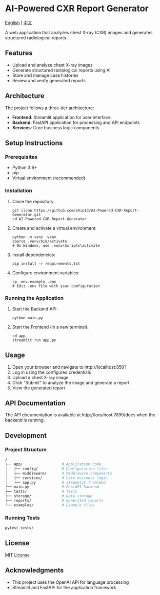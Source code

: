 # AI-Powered CXR Report Generator

[English](./README.md) | [中文](README_ZH.md)

A web application that analyzes chest X-ray (CXR) images and generates structured radiological reports.

## Features

- Upload and analyze chest X-ray images
- Generate structured radiological reports using AI
- Store and manage case histories
- Review and verify generated reports

## Architecture

The project follows a three-tier architecture:

- **Frontend**: Streamlit application for user interface
- **Backend**: FastAPI application for processing and API endpoints
- **Services**: Core business logic components

## Setup Instructions

### Prerequisites

- Python 3.8+
- pip
- Virtual environment (recommended)

### Installation

1. Clone the repository:
   ```
   git clone https://github.com/shin13/AI-Powered-CXR-Report-Generator.git
   cd AI-Powered-CXR-Report-Generator
   ```

2. Create and activate a virtual environment:
   ```
   python -m venv .venv
   source .venv/bin/activate  
   # On Windows, use .venv\Scripts\activate
   ```

3. Install dependencies:
   ```
   pip install -r requirements.txt
   ```

4. Configure environment variables:
   ```
   cp .env.example .env
   # Edit .env file with your configuration
   ```

### Running the Application

1. Start the Backend API:
   ```
   python main.py
   ```

2. Start the Frontend (in a new terminal):
   ```
   cd app
   streamlit run app.py
   ```

## Usage

1. Open your browser and navigate to http://localhost:8501
2. Log in using the configured credentials
3. Upload a chest X-ray image
4. Click "Submit" to analyze the image and generate a report
5. View the generated report

## API Documentation

The API documentation is available at http://localhost:7890/docs when the backend is running.

## Development

### Project Structure

```bash
/
├── app/                  # Application code
│   ├── config/           # Configuration files
│   ├── middleware/       # Middleware components
│   ├── services/         # Core business logic
│   └── app.py            # Streamlit frontend
├── main.py               # FastAPI backend
├── tests/                # Tests
├── storage/              # Data storage
├── reports/              # Generated reports
└── examples/             # Example files
```

### Running Tests

```bash
pytest tests/
```

## License

[MIT License](LICENSE)

## Acknowledgments

- This project uses the OpenAI API for language processing
- Streamlit and FastAPI for the application framework